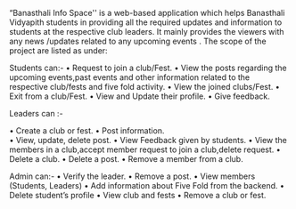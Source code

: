 “Banasthali Info Space'' is a web-based application which helps Banasthali Vidyapith students in providing all the required updates and information to students at the respective club leaders. It mainly provides the viewers with any news /updates related to any upcoming events . 
	          	The scope of the project are listed as under: 
     
 Students can:- 
•	Request to join a club/Fest. 
•	View the posts regarding the upcoming events,past events and other information related to the     respective club/fests and five fold activity. 
•	View the joined clubs/Fest. 
•	Exit from a club/Fest. 
•	View and Update their profile. 
•	Give feedback. 
   
Leaders can :- 
 
•	Create a club or fest. 
•	Post information.   
•	View, update, delete post. 
•	View Feedback given by students. 
•	View the members in a club,accept member request to join a club,delete request. 
•	Delete a club. 
•	Delete a post. 
•	Remove a member from a club. 
 
Admin can:- 
•	Verify the leader. 
•	Remove a post. 
•	View members (Students, Leaders) 
•	Add information about Five Fold from the backend. 
•	Delete student’s profile 
•	View club and fests 
•	Remove a club or fest. 
